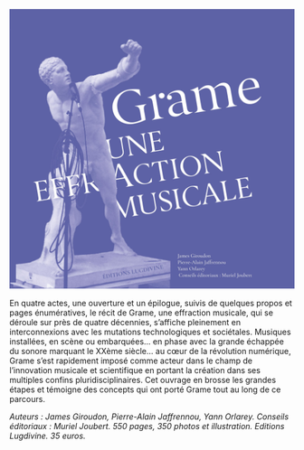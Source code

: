 ![Book cover](./Couverture.jpg)

En quatre actes, une ouverture et un épilogue, suivis de quelques propos et pages énumératives, le récit de Grame, une effraction musicale, qui se déroule sur près de quatre décennies, s’affiche pleinement en interconnexions avec les mutations technologiques et sociétales. Musiques installées, en scène ou embarquées... en phase avec la grande échappée du sonore marquant le XXème siècle... au cœur de la révolution numérique, Grame s’est rapidement imposé comme acteur dans le champ de l’innovation musicale et scientifique en portant la création dans ses multiples confins pluridisciplinaires. Cet ouvrage en brosse les grandes étapes et témoigne des concepts qui ont porté Grame tout au long de ce parcours.

_Auteurs : James Giroudon, Pierre-Alain Jaffrennou, Yann Orlarey._
_Conseils éditoriaux : Muriel Joubert._
_550 pages, 350 photos et illustration._
_Editions Lugdivine. 35 euros._


